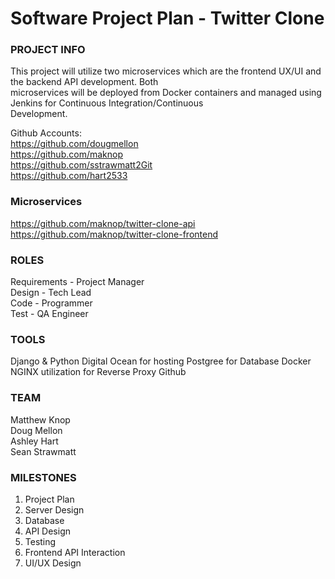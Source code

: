 # Software Project Plan - Twitter Clone
### PROJECT INFO
This project will utilize two microservices which are the frontend UX/UI and the backend API development. Both  
microservices will be deployed from Docker containers and managed using Jenkins for Continuous Integration/Continuous  
Development. 

Github Accounts:  
https://github.com/dougmellon  
https://github.com/maknop  
https://github.com/sstrawmatt2Git  
https://github.com/hart2533  
   
### Microservices  
https://github.com/maknop/twitter-clone-api  
https://github.com/maknop/twitter-clone-frontend  
                
### ROLES 
Requirements - Project Manager  
Design - Tech Lead  
Code - Programmer  
Test - QA Engineer  

### TOOLS
Django & Python
Digital Ocean for hosting
Postgree for Database
Docker
NGINX utilization for Reverse Proxy
Github

### TEAM
Matthew Knop  
Doug Mellon  
Ashley Hart  
Sean Strawmatt  

### MILESTONES
1. Project Plan
2. Server Design
3. Database
4. API Design
5. Testing
6. Frontend API Interaction
7. UI/UX Design
